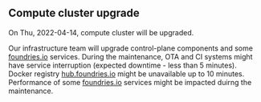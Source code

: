 ## Compute cluster upgrade

On Thu, 2022-04-14, compute cluster will be upgraded.

Our infrastructure team will upgrade control-plane components and some [foundries.io](https://foundries.io) services.
During the maintenance, OTA and CI systems might have service interruption (expected downtime - less than 5 minutes). Docker registry [hub.foundries.io](https://hub.foundries.io) might be unavailable up to 10 minutes.
Performance of some [foundries.io](https://foundries.io) services might be impacted duirng the maintenance.
